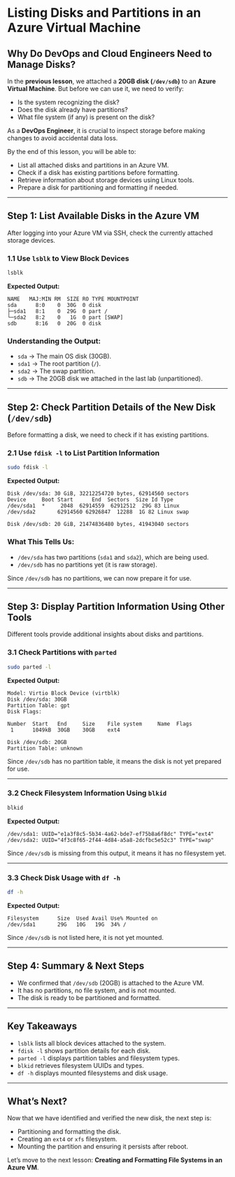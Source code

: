 # **Listing Disks and Partitions in an Azure Virtual Machine**  

## **Why Do DevOps and Cloud Engineers Need to Manage Disks?**  

In the **previous lesson**, we attached a **20GB disk (`/dev/sdb`)** to an **Azure Virtual Machine**. But before we can use it, we need to verify:  
- Is the system recognizing the disk?  
- Does the disk already have partitions?  
- What file system (if any) is present on the disk?  

As a **DevOps Engineer**, it is crucial to inspect storage before making changes to avoid accidental data loss.  

By the end of this lesson, you will be able to:  
- List all attached disks and partitions in an Azure VM.  
- Check if a disk has existing partitions before formatting.  
- Retrieve information about storage devices using Linux tools.  
- Prepare a disk for partitioning and formatting if needed.  

---

## **Step 1: List Available Disks in the Azure VM**  

After logging into your Azure VM via SSH, check the currently attached storage devices.  

### **1.1 Use `lsblk` to View Block Devices**  

```bash
lsblk
```
**Expected Output:**
```
NAME   MAJ:MIN RM  SIZE RO TYPE MOUNTPOINT
sda      8:0    0  30G  0 disk 
├─sda1   8:1    0  29G  0 part /
└─sda2   8:2    0   1G  0 part [SWAP]
sdb      8:16   0  20G  0 disk
```
### **Understanding the Output:**
- `sda` → The main OS disk (30GB).  
- `sda1` → The root partition (`/`).  
- `sda2` → The swap partition.  
- `sdb` → The 20GB disk we attached in the last lab (unpartitioned).  

---

## **Step 2: Check Partition Details of the New Disk (`/dev/sdb`)**  

Before formatting a disk, we need to check if it has existing partitions.

### **2.1 Use `fdisk -l` to List Partition Information**  

```bash
sudo fdisk -l
```
**Expected Output:**
```
Disk /dev/sda: 30 GiB, 32212254720 bytes, 62914560 sectors
Device     Boot Start      End  Sectors  Size Id Type
/dev/sda1  *     2048  62914559  62912512  29G 83 Linux
/dev/sda2       62914560 62926847  12288  1G 82 Linux swap

Disk /dev/sdb: 20 GiB, 21474836480 bytes, 41943040 sectors
```
### **What This Tells Us:**  
- `/dev/sda` has two partitions (`sda1` and `sda2`), which are being used.  
- `/dev/sdb` has no partitions yet (it is raw storage).  

Since `/dev/sdb` has no partitions, we can now prepare it for use.  

---

## **Step 3: Display Partition Information Using Other Tools**  

Different tools provide additional insights about disks and partitions.  

### **3.1 Check Partitions with `parted`**
```bash
sudo parted -l
```
**Expected Output:**
```
Model: Virtio Block Device (virtblk)
Disk /dev/sda: 30GB
Partition Table: gpt
Disk Flags:

Number  Start   End     Size    File system     Name  Flags
 1      1049kB  30GB    30GB    ext4

Disk /dev/sdb: 20GB
Partition Table: unknown
```
Since `/dev/sdb` has no partition table, it means the disk is not yet prepared for use.  

---

### **3.2 Check Filesystem Information Using `blkid`**  
```bash
blkid
```
**Expected Output:**  
```
/dev/sda1: UUID="e1a3f8c5-5b34-4a62-bde7-ef75b8a6f8dc" TYPE="ext4"
/dev/sda2: UUID="4f3c8f65-2f44-4d84-a5a8-2dcfbc5e52c3" TYPE="swap"
```
Since `/dev/sdb` is missing from this output, it means it has no filesystem yet.  

---

### **3.3 Check Disk Usage with `df -h`**
```bash
df -h
```
**Expected Output:**  
```
Filesystem      Size  Used Avail Use% Mounted on
/dev/sda1       29G   10G   19G  34% /
```
Since `/dev/sdb` is not listed here, it is not yet mounted.  

---

## **Step 4: Summary & Next Steps**  

- We confirmed that `/dev/sdb` (20GB) is attached to the Azure VM.  
- It has no partitions, no file system, and is not mounted.  
- The disk is ready to be partitioned and formatted.  

---

## **Key Takeaways**  

- `lsblk` lists all block devices attached to the system.  
- `fdisk -l` shows partition details for each disk.  
- `parted -l` displays partition tables and filesystem types.  
- `blkid` retrieves filesystem UUIDs and types.  
- `df -h` displays mounted filesystems and disk usage.  

---

## **What’s Next?**  

Now that we have identified and verified the new disk, the next step is:  

- Partitioning and formatting the disk.  
- Creating an `ext4` or `xfs` filesystem.  
- Mounting the partition and ensuring it persists after reboot.  

Let’s move to the next lesson: **Creating and Formatting File Systems in an Azure VM**.  
